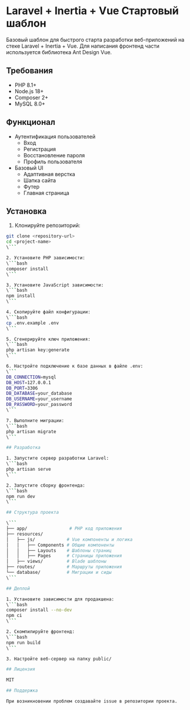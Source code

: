# Laravel + Inertia + Vue Стартовый шаблон

Базовый шаблон для быстрого старта разработки веб-приложений на стеке Laravel + Inertia + Vue. Для написания фронтенд части используется библиотека Ant Design Vue.

## Требования

- PHP 8.1+
- Node.js 18+
- Composer 2+
- MySQL 8.0+

## Функционал

- Аутентификация пользователей
    - Вход
    - Регистрация
    - Восстановление пароля
    - Профиль пользователя
- Базовый UI
    - Адаптивная верстка
    - Шапка сайта
    - Футер
    - Главная страница

## Установка

1. Клонируйте репозиторий:
```bash
git clone <repository-url>
cd <project-name>
\```

2. Установите PHP зависимости:
\```bash
composer install
\```

3. Установите JavaScript зависимости:
\```bash
npm install
\```

4. Скопируйте файл конфигурации:
\```bash
cp .env.example .env
\```

5. Сгенерируйте ключ приложения:
\```bash
php artisan key:generate
\```

6. Настройте подключение к базе данных в файле .env:
\```
DB_CONNECTION=mysql
DB_HOST=127.0.0.1
DB_PORT=3306
DB_DATABASE=your_database
DB_USERNAME=your_username
DB_PASSWORD=your_password
\```

7. Выполните миграции:
\```bash
php artisan migrate
\```

## Разработка

1. Запустите сервер разработки Laravel:
\```bash
php artisan serve
\```

2. Запустите сборку фронтенда:
\```bash
npm run dev
\```

## Структура проекта

\```
├── app/                # PHP код приложения
├── resources/         
│   ├── js/            # Vue компоненты и логика
│   │   ├── Components # Общие компоненты
│   │   ├── Layouts    # Шаблоны страниц
│   │   ├── Pages      # Страницы приложения
│   ├── views/         # Blade шаблоны
├── routes/            # Маршруты приложения
└── database/          # Миграции и сиды
\```

## Деплой

1. Установите зависимости для продакшена:
\```bash
composer install --no-dev
npm ci
\```

2. Скомпилируйте фронтенд:
\```bash
npm run build
\```

3. Настройте веб-сервер на папку public/

## Лицензия

MIT

## Поддержка

При возникновении проблем создавайте issue в репозитории проекта.
